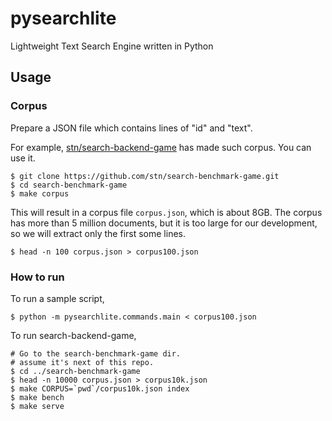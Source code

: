 # pysearchlite

Lightweight Text Search Engine written in Python

## Usage

### Corpus

Prepare a JSON file which contains lines of "id" and "text".

For example, [stn/search-backend-game](https://github.com/stn/search-benchmark-game)
has made such corpus. You can use it.

```shell
$ git clone https://github.com/stn/search-benchmark-game.git 
$ cd search-benchmark-game
$ make corpus
```

This will result in a corpus file `corpus.json`, which is about 8GB.
The corpus has more than 5 million documents,
but it is too large for our development,
so we will extract only the first some lines.

```shell
$ head -n 100 corpus.json > corpus100.json
```

### How to run

To run a sample script,
```shell
$ python -m pysearchlite.commands.main < corpus100.json
```

To run search-backend-game,
```shell
# Go to the search-benchmark-game dir.
# assume it's next of this repo.
$ cd ../search-benchmark-game
$ head -n 10000 corpus.json > corpus10k.json
$ make CORPUS=`pwd`/corpus10k.json index
$ make bench
$ make serve
```
